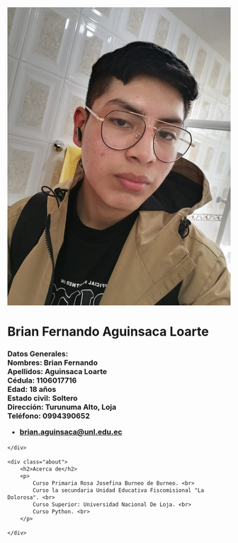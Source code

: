 <!DOCTYPE html>
<html lang="en">
<head>
    <meta charset="UTF-8">
    <meta http-equiv="X-UA-Compatible" content="IE=edge">
    <meta name="viewport" content="width=device-width, initial-scale=1.0">
    <title>Mi perfil</title>
    <link rel="stylesheet" href="Perfil.css">

</head>

<body>
    <div class="header">
    <img class="avatar" 
    src="imagenbrian.jpeg" alt="Brian">
    <h1 class="user-name">Brian Fernando Aguinsaca Loarte</h1>
    </div>
    <div class="about">
        <h3 class="text">
            Datos Generales: <br>
            Nombres: Brian Fernando <br>
            Apellidos: Aguinsaca Loarte <br>
            Cédula: 1106017716 <br>
            Edad: 18 años <br>
            Estado civil: Soltero <br>
            Dirección: Turunuma Alto, Loja <br>
            Teléfono: 0994390652 <br>
            <ul>
                <li>
                    <i class="icon email"></i>
                    <a href="mailto:brian.aguinsaca@unl.edu.ec">brian.aguinsaca@unl.edu.ec</a>
                </li>
            </ul>
        </h3>

    </div>

    <div class="about">
        <h2>Acerca de</h2>
        <p> 
            Curso Primaria Rosa Josefina Burneo de Burneo. <br>
            Curso la secundaria Unidad Educativa Fiscomisional "La Dolorosa". <br>
            Curso Superior: Universidad Nacional De Loja. <br>
            Curso Python. <br>
        </p>

    </div>
</body>
</html>

